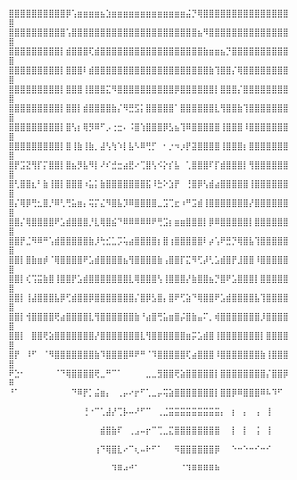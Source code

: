 ⣿⣿⣿⣿⣿⣿⣿⣿⣿⣿⡿⢡⣶⣶⣶⣶⣦⣱⣶⣶⣶⣶⣶⣶⣶⣶⣶⣶⣶⣶⣶⣬⡙⢿⣿⣿⣿⣿⣿⣿⣿⣿⣿⣿⣿⣿⣿⣿⣿⣿
⣿⣿⣿⣿⣿⣿⣿⣿⣿⣿⢡⣿⣿⣿⣿⣿⣿⣿⣿⣿⣿⣿⣿⣿⣿⣿⣿⣿⣿⣿⣿⣿⣿⣦⠻⣿⣿⣿⣿⣿⣿⣿⣿⣿⣿⣿⣿⣿⣿⣿
⣿⣿⣿⣿⣿⣿⣿⣿⣿⡇⣾⣿⣿⣿⢏⣾⣿⣿⣿⣿⣿⣿⣿⣿⣿⣿⣿⣿⣿⣿⣿⣿⣿⣿⣷⣶⣶⣦⡙⣿⣿⣿⣿⣿⣿⣿⣿⣿⣿⣿
⣿⣿⣿⣿⣿⣿⣿⣿⣿⡇⣿⣿⣿⠇⣾⣿⣿⣿⣿⣿⣿⣿⣿⣿⣿⣿⣿⣿⣿⣿⣿⣿⣿⣿⣿⣷⢹⣿⣿⡌⢿⣿⣿⣿⣿⣿⣿⣿⣿⣿
⣿⣿⣿⣿⣿⣿⣿⣿⣿⡇⣿⣿⣿⢸⣿⣿⣿⣍⠻⣿⣿⣿⣿⣿⣿⣿⣿⣿⣿⡿⣿⣿⣿⣿⣿⣿⡇⣿⣿⣿⡌⣿⣿⣿⣿⣿⣿⣿⣿⣿
⣿⣿⣿⣿⣿⣿⣿⣿⣿⡇⣿⣿⡇⣾⣿⣿⣿⣿⣷⡌⠻⣛⣫⡅⣿⣿⣿⣿⣿⠁⣿⣿⣿⣿⣿⣿⣇⢻⣿⣿⣷⢹⣿⣿⣿⣿⣿⣿⣿⣿
⣿⣿⣿⣿⣿⣿⣿⣿⣿⡇⣿⢣⡆⢿⡻⠿⠋⡠⢐⣒⠄⠨⣿⢱⣿⣿⣿⡿⣣⣦⢹⠿⣿⣿⣿⣿⣿⢸⣿⣿⣿⠸⣿⣿⣿⣿⣿⣿⣿⣿
⣿⣿⣿⣿⣿⣿⣿⣿⣿⡇⣿⢸⣷⢸⣷⡀⣼⢣⢳⠱⡇⣧⠣⠿⢛⡋⠀⠂⡐⠲⡰⡟⣽⣿⣿⣿⣿⢸⣿⣿⣿⡆⣿⣿⣿⣿⣿⣿⣿⣿
⣿⡟⣩⣝⢻⡏⡍⣿⣿⡇⣿⣦⡻⣧⠻⡇⠜⠎⣚⣒⣴⣟⠔⢉⣿⢣⠪⡕⡎⣧⠀⢁⣿⣿⣿⠏⡏⣾⣿⣿⣿⡇⢻⣿⣿⣿⣿⣿⣿⣿
⣿⢃⣿⣿⣆⠃⣷⢸⣿⡇⣿⣿⣿⠰⣥⡅⣷⣿⣿⣿⣿⣿⣿⣿⣯⠸⣓⠕⣱⡟⠀⢘⣿⡿⢣⣾⣴⣿⣿⣿⣿⣿⢸⣿⣿⣿⣿⣿⣿⣿
⣿⡌⢿⡿⢛⣂⣿⡘⠿⢃⢛⣥⣶⡄⢭⡍⣌⠻⣿⣧⡹⠿⣿⣿⣿⣿⣀⣩⢉⣖⠰⠛⣩⣾⢸⣿⣿⣿⣿⣿⣿⣿⡜⣿⣿⣿⣿⣿⣿⣿
⣿⣿⡌⢿⣿⣿⣿⣿⠟⣡⣾⣿⣿⣿⡘⣇⢿⣿⣮⠙⠿⠿⠿⠿⠿⠟⢛⣩⡆⣶⣶⣿⣿⣿⡇⡿⠿⣿⣿⣿⣿⣿⡇⣿⣿⣿⣿⣿⣿⣿
⣿⣿⡟⣈⠻⠿⠛⢡⣾⣿⣿⣿⣿⣿⣷⡸⢓⣊⣁⡩⢥⣴⣿⣿⣿⣿⡆⣿⢰⣿⣿⣿⣿⣿⠇⡴⢡⠟⣛⡙⢿⣿⣧⢹⣿⣿⣿⣿⣿⣿
⣿⣿⡇⣿⣷⣶⡾⠈⢿⣿⣿⣿⣿⠟⣡⣾⣿⣿⣿⣿⣦⢻⣿⣿⣿⣿⣷⢠⣿⣿⡏⣍⠻⢋⡼⢃⣡⣾⣿⡟⣸⣿⣿⠸⣿⣿⣿⣿⣿⣿
⣿⣿⡇⢎⢩⣭⣷⣿⢸⣿⣿⡟⣡⣾⣿⣿⣿⣿⣿⣿⣿⣇⢿⣿⣿⣿⢣⢸⣿⣿⣿⡜⣷⣿⣿⣦⡙⣿⠟⣡⣿⣿⣿⡇⣿⣿⣿⣿⣿⣿
⣿⣿⡇⢸⣼⣿⣿⣿⣧⡿⢋⣾⣿⣿⡿⣿⣿⣿⣿⣿⣿⣿⡌⣿⡿⣣⣿⡄⣿⠟⢋⣵⠙⢿⣿⣿⠟⣡⣾⣿⣿⣿⣿⣧⢹⣿⣿⣿⣿⣿
⣿⣿⡇⢺⣿⣿⣿⣿⢟⣴⣿⣿⣿⣿⣇⢻⣿⣿⣿⣿⣿⣿⣷⠘⣴⣿⢛⣥⣶⣿⡬⣿⣷⣤⠍⡀⢾⣿⣿⣿⣿⣿⣿⣿⡸⣿⣿⣿⣿⣿
⣿⣿⡇⠀⣿⣿⢟⣵⣿⣿⣿⣿⣿⣿⣿⡜⣿⣿⣿⣿⣿⣿⣿⣇⢻⣿⣿⣿⣿⣿⣿⣶⡭⣡⣾⣿⢸⣿⣿⣿⣿⣿⣿⣿⡇⣿⣿⣿⣿⣿
⣿⡟⠀⠸⠋⠀⠈⠻⣿⣿⣿⣿⣿⣿⣿⣷⠹⣿⣿⣿⣿⠿⠟⠛⠈⠹⣿⣿⣿⣿⣿⢏⣴⣿⣿⣿⠸⣿⣿⣿⣿⣿⣿⣿⣷⢸⣿⣿⣿⣿
⠟⣑⠂⠀⠀⠀⠀⠀⠈⠙⢿⣿⣿⣿⣿⢟⣀⠛⠉⠁⠀⠀⠀⠀⣀⣀⣻⣿⣿⢟⣵⣿⣿⣿⣿⣿⡇⣿⣿⣿⣿⣿⣿⣿⣿⡌⣿⣿⡿⠿
⠘⠁⠀⠀⠀⠀⠀⠀⠀⠀⠀⠙⠿⡟⡁⣬⣶⡄⠀⢀⡤⠔⡖⠋⢁⣀⡤⢭⣵⣿⣿⣿⣿⣿⣿⣿⡇⣿⣿⡿⠿⣿⣿⣿⠿⠧⠹⠋⠀⠀
⠀⠀⠀⠀⠀⠀⠀⠀⠀⠀⠀⠀⠀⢘⠐⠉⢁⣼⡜⢉⡧⠤⠜⠋⠉⠀⢀⣈⣭⣭⣭⣭⣭⣭⣭⣭⣭⡄⠀⡆⠀⡄⠀⢠⠀⢸⠀⠀⠀⠀
⠀⠀⠀⠀⠀⠀⠀⠀⠀⠀⠀⠀⠀⠀⠀⠀⣾⣿⣷⠏⠀⢀⣠⠤⡖⠉⢉⣀⣍⣿⣿⣿⣿⣿⣿⣿⣿⠀⠀⡇⠀⡇⠀⢨⠀⢸⠀⠀⠀⠀
⠀⠀⠀⠀⠀⠀⠀⠀⠀⠀⠀⠀⠀⠀⠀⢰⠙⢿⣿⣇⠔⠉⢆⠤⠗⠋⠁⠀⠀⠻⣿⣿⣿⣿⣿⣿⡿⠀⠀⠑⠒⠑⠒⠊⠒⠊⠀⠀⠀⠀
⠀⠀⠀⠀⠀⠀⠀⠀⠀⠀⠀⠀⠀⠀⠀⠀⠀⠀⠹⠿⠴⠚⠁⠀⠀⠀⠀⠀⠀⠀⠈⠹⠿⠿⠿⠿⠷⠀⠀⠀⠀⠀⠀⠀⠀⠀⠀⠀⠀⠀
